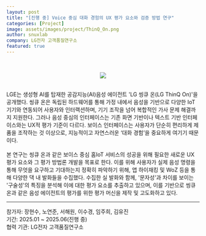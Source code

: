 ```yaml
---
layout: post
title: "[진행 중] Voice 중심 대화 경험의 UX 평가 요소와 검증 방법 연구"
categories: [Project]
image: assets/images/project/ThinQ_On.png
author: snuxlab
company: LG전자 고객품질연구소
featured: true
---
```


<p>
<br>
<p align="center"><img src="{{site.baseurl}}/assets/images/project/ThinQ_On.png"></p>
<br>
LGE는 생성형 AI를 탑재한 공감지능(AI)음성 에이전트 'LG 씽큐 온(LG ThinQ On)'을 공개했다. 씽큐 온은 독립된 하드웨어를 통해 가정 내에서 음성을 기반으로 다양한 IoT 기기와 연동되어 사용자와 인터랙션하며, 기기 조작을 넘어 복합적인 가사 문제 해결까지 지원한다. 그러나 음성 중심의 인터페이스는 기존 화면 기반이나 텍스트 기반 인터페이스와는 UX적 평가 기준이 다르다. 보이스 인터페이스는 사용자가 단순히 편리하게 제품을 조작하는 것 이상으로, 지능적이고 자연스러운 ‘대화 경험’을 중요하게 여기기 때문이다.
<br><br>
본 연구는 씽큐 온과 같은 보이스 중심 홈IoT 서비스의 성공을 위해 필요한 새로운 UX 평가 요소와 그 평가 방법론 개발을 목표로 한다. 이를 위해 사용자가 실제 음성 명령을 통해 무엇을 요구하고 기대하는지 정확히 파악하기 위해, 앱 하이재킹 및 WoZ 등을 통해 다양한 댁 내 발화들을 수집했다. 수집한 실 발화와 함께, '문자성'과 차이를 보이는 '구술성'의 특징을 분석해 이에 대한 평가 요소를 추출하고 있으며, 이를 기반으로 씽큐 온과 같은 음성 에이전트의 평가를 위한 평가 머신을 제작 및 고도화하고 있다.
<br>
</p>

<hr>
참가자: 장현수, 노연준, 서해원, 이수경, 임주희, 김유진  <br>
기간: 2025.01 ~ 2025.06(진행 중) <br>
협력 기관: LG전자 고객품질연구소